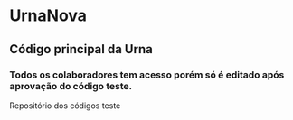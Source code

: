 # UrnaNova

## Código principal da Urna
### Todos os colaboradores tem acesso porém só é editado após aprovação do código teste.
<a src="https://github.com/VotoVeritas/UrnaTestes" >Repositório dos códigos teste</a>
